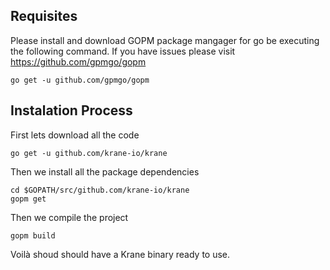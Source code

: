 ## Requisites

Please install and download GOPM package mangager for go be executing the following command. If you have issues please visit https://github.com/gpmgo/gopm

	go get -u github.com/gpmgo/gopm

## Instalation Process

First lets download all the code

	go get -u github.com/krane-io/krane

Then we install all the package dependencies

    cd $GOPATH/src/github.com/krane-io/krane
    gopm get
    
Then we compile the project
    
    gopm build
    
Voilà shoud should have a Krane binary ready to use.
